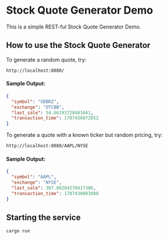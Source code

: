 Stock Quote Generator Demo
===============================

This is a simple REST-ful Stock Quote Generator Demo.

## How to use the Stock Quote Generator

To generate a random quote, try:

```textmate
http://localhost:8080/
```

#### Sample Output:

```json
{
  "symbol": "VDBRZ",
  "exchange": "OTCBB",
  "last_sale": 54.66193728481041,
  "transaction_time": 1707430872052
}
```

To generate a quote with a known ticker but random pricing, try:

```textmate
http://localhost:8080/AAPL/NYSE
```

#### Sample Output:

```json
{
  "symbol": "AAPL",
  "exchange": "NYSE",
  "last_sale": 387.08284270417306,
  "transaction_time": 1707430883080
}
```

## Starting the service

```bash
cargo run
```